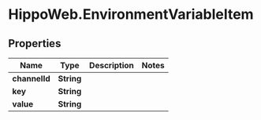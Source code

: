 # HippoWeb.EnvironmentVariableItem

## Properties

Name | Type | Description | Notes
------------ | ------------- | ------------- | -------------
**channelId** | **String** |  | 
**key** | **String** |  | 
**value** | **String** |  | 


